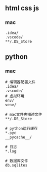 ## html css js
### mac
```
.idea/
.vscode/
**/.DS_Store
```

## python
### mac
```
# 编辑器配置文件
.idea/
.vscode/
# 虚拟环境
env/
venv/

# mac文件夹描述文件
**/.DS_Store

# python运行缓存
*.pyc
__pycache__/

# 日志
*.log

# 数据库文件
db.sqlites
```